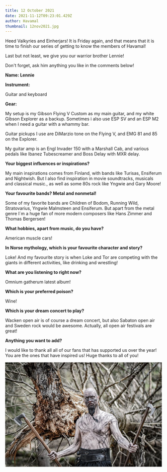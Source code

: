 ```yaml
---
title: 12 October 2021
date: 2021-11-12T09:23:01.429Z
author: Havamal
thumbnail: 12nov2021.jpg
---
```

Heed Valkyries and Einherjars! It is Friday again, and that means that it is time to finish our series of getting to know the members of Havamal!

Last but not least, we give you our warrior brother Lennie!

Don't forget, ask him anything you like in the comments below!

**Name: Lennie**

**Instrument:**

Guitar and keyboard

**Gear:**

My setup is my Gibson Flying V Custom as my main guitar, and my white Gibson Explorer as a backup. Sometimes i also use ESP SV and an ESP M2 when I need a guitar with a whammy bar.

Guitar pickups I use are DiMarzio tone on the Flying V, and EMG 81 and 85 on the Explorer.

My guitar amp is an Engl Invader 150 with a Marshall Cab, and various pedals like Ibanez Tubescreamer and Boss Delay with MXR delay.

**Your biggest influences or inspirations?**

My main inspirations comes from Finland, with bands like Turisas, Ensiferum and Nightwish. But I also find inspiration in movie soundtracks, musicals and classical music., as well as some 80s rock like Yngwie and Gary Moore!

**Your favourite bands? Metal and nonmetal!**

Some of my favorite bands are Children of Bodom, Running Wild, Stratovarius, Yngwie Malmsteen and Ensiferum. But apart from the metal genre I´m a huge fan of more modern composers like Hans Zimmer and Thomas Bergersen!

**What hobbies, apart from music, do you have?**

American muscle cars!

**In Norse mythology, which is your favourite character and story?**

Loke! And my favourite story is when Loke and Tor are competing with the giants in different activities, like drinking and wrestling!

**What are you listening to right now?**

Omnium gatherum latest album!

**Which is your preferred poison?**

Wine!

**Which is your dream concert to play?**

Wacken open air is of course a dream concert, but also Sabaton open air and Sweden rock would be awesome. Actually, all open air festivals are great!

**Anything you want to add?**

I would like to thank all all of our fans that has supported us over the year! You are the ones that have inspired us! Huge thanks to all of you!



![](12nov2021.jpg)